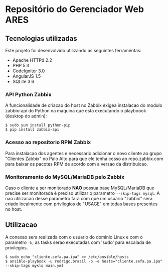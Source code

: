# Repositório do Gerenciador Web ARES 

## Tecnologias utilizadas
Este projeto foi desenvolvido utilizando as seguintes ferramentas:

* Apache HTTPd 2.2
* PHP 5.3
* CodeIgniter 3.0
* AngularJS 1.5
* SQLite 3.6

### API Python Zabbix
A funcionalidade de criacao do host no Zabbix exigea instalacao do modulo
zabbix-api do Python na maquina que esta executando o playboook (desktop do admin):

```
$ sudo yum install python-pip
$ pip install zabbix-api
```

### Acesso ao repositorio RPM Zabbix
Para instalacao dos agentes e necessario adicionar o novo cliente ao grupo "Clientes Zabbix" 
no Palo Alto para que ele tenha cesso ao repo.zabbix.com para baixar os pacotes RPM de acordo
com a versao da distribuicao.

### Monitoramento do MySQL/MariaDB pelo Zabbix
Caso o cliente a ser monitorado **NAO** possua base MySQL/MariaDB que precise ser monitorada é preciso
utilizar o parametro `--skip-tags mysql`. A nao utilizacao desse parametro fara com que um usuario 
"zabbix" sera criado localmente com privilegios de "USAGE" em todas bases presentes no host.

## Utilizacao
A conexao sera realizada com o usuario do dominio Linux e com o parametro `-b`, as tasks
serao executadas com 'sudo' para escalada de privilegios.

```
$ sudo echo "cliente.sefa.pa.ipa" >> /etc/ansible/hosts
$ ansible-playbook -u rodrigo.brasil -b -e hosts="cliente.sefa.pa.ipa" --skip-tags myslq main.yml
```

